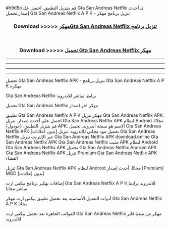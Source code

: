 #h9d5o قم بتنزيل التطبيق. احصل عل Gta San Andreas Netflix  ى أحدث إصدار.تحميل Gta San Andreas Netflix  A P K - تنزيل برنامج مهكر



<div align="center">
<h3>Download >>>>> <a href="https://ar-sites.web.app/?ar= Gta San Andreas Netflix ">مهكرGta San Andreas Netflix  تنزيل برنامج</a></h3><br>

<h3>Download >>>>> <a href="https://ar-sites.web.app/?ar= Gta San Andreas Netflix ">تحميل Gta San Andreas Netflix  مهكر</a></h3>
</div>


----------------------------------------------------------

----------------------------------------------------------

----------------------------------------------------------

----------------------------------------------------------


تحميل Gta San Andreas Netflix  APK - تنزيل برنامج Gta San Andreas Netflix  A P K مهكرة

Gta San Andreas Netflix  برابط مباشر للاندرويد

تحميل Gta San Andreas Netflix  مهكر اخر اصدار

تطبيق Gta San Andreas Netflix  A P K مهكر
تنزيل Gta San Andreas Netflix  APK. احصل على أحدث إصدار.
تنزيل Gta San Andreas Netflix  APK لنظام Android مجانًا.
قم بتنزيل التطبيق. {جودول} APK. الاسم هو نسخة أندرويد.
تحميل Gta San Andreas Netflix  APK [بدون اعلانات]
تحميل مود مجاني للاندرويد.
تنزيل Gta San Andreas Netflix  عبر الإنترنت
تنزيل Gta San Andreas Netflix  APK
download.online Gta San Andreas Netflix  APK
Gta San Andreas Netflix  مثبت APK لنظام Android
Gta San Andreas Netflix  APK
تحميل Gta San Andreas Netflix  Android APK
Gta San Andreas Netflix  APK تنزيل Premium
Gta San Andreas Netflix  APK الفضاء

تنزيل Gta San Andreas Netflix  APK لنظام Android مجانًا. أحدث إصدار [Premium] MOD [بدون إعلانات]

إضافات تهكير برنامج بيكس ارت Gta San Andreas Netflix  A P K للاندرويد برابط مباشر مجانا

أدوات التعديل الأساسية بعد تحميل تطبيق بيكس ارت مهكر Gta San Andreas Netflix  A P K مجانا

القوالب الجاهزة بعد تحميل بيكس ارت Gta San Andreas Netflix  مهكر من ميديا فاير للاندرويد



